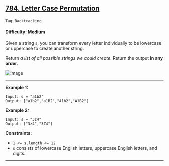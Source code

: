 ## [784. Letter Case Permutation](https://leetcode.com/problems/letter-case-permutation)

```Tag```: ```Backtracking```

#### Difficulty: Medium

Given a string ```s```, you can transform every letter individually to be lowercase or uppercase to create another string.

Return _a list of all possible strings we could create_. Return the output __in any order__.

![image](https://user-images.githubusercontent.com/35042430/234120808-fb6f3e3c-f7f7-405f-aea2-57f737e2b556.png)

---

__Example 1:__
```
Input: s = "a1b2"
Output: ["a1b2","a1B2","A1b2","A1B2"]
```

__Example 2:__
```
Input: s = "3z4"
Output: ["3z4","3Z4"]
```

__Constraints:__

- ```1 <= s.length <= 12```
- ```s``` consists of lowercase English letters, uppercase English letters, and digits.

---

